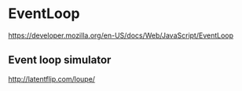
# EventLoop
https://developer.mozilla.org/en-US/docs/Web/JavaScript/EventLoop

## Event loop simulator 
http://latentflip.com/loupe/
